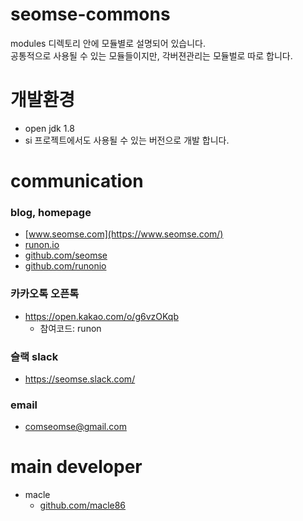 # seomse-commons
modules 디렉토리 안에 모듈별로 설명되어 있습니다.
<br>
공통적으로 사용될 수 있는 모듈들이지만, 각버젼관리는 모듈벌로 따로 합니다.

# 개발환경
- open jdk 1.8
- si 프로젝트에서도 사용될 수 있는 버전으로 개발 합니다.

# communication
### blog, homepage
- [www.seomse.com](https://www.seomse.com/)
- [runon.io](https://runon.io)
- [github.com/seomse](https://github.com/seomse)
- [github.com/runonio](https://github.com/runonio)

### 카카오톡 오픈톡
- https://open.kakao.com/o/g6vzOKqb
    - 참여코드: runon

### 슬랙 slack
- https://seomse.slack.com/

### email
- comseomse@gmail.com

# main developer
- macle
    -  [github.com/macle86](https://github.com/macle86)
